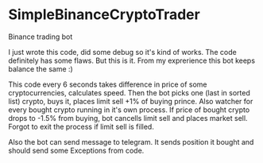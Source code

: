 # SimpleBinanceCryptoTrader

Binance trading bot

I just wrote this code, did some debug so it's kind of works. The code definitely has some flaws. But this is it. From my exprerience this bot keeps balance the same :)

This code every 6 seconds takes difference in price of some cryptocurrencies, calculates speed. Then the bot picks one (last in sorted list) crypto, buys it, places limit sell +1% of buying prince. Also watcher for every bought crypto running in it's own process. If price of bought crypto drops to -1.5% from buying, bot cancells limit sell and places market sell. Forgot to exit the process if limit sell is filled.

Also the bot can send message to telegram. It sends position it bought and should send some Exceptions from code.
